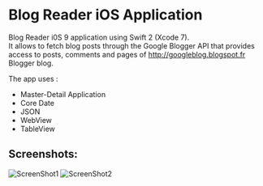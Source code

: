 # Blog Reader iOS Application  
  
Blog Reader i0S 9 application using Swift 2 (Xcode 7).  
It allows to fetch blog posts through the Google Blogger API that provides access to posts, comments and pages of http://googleblog.blogspot.fr Blogger blog.  

The app uses :
- Master-Detail Application
- Core Date
- JSON
- WebView
- TableView
  
## Screenshots:
  
![ScreenShot1](https://raw.github.com/RedFish/Blog-Reader/master/Screenshots/Screenshot_1.png)
![ScreenShot2](https://raw.github.com/RedFish/Blog-Reader/master/Screenshots/Screenshot_2.png)